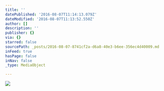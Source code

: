 ```yaml
---
title: ''
datePublished: '2016-08-07T11:14:13.079Z'
dateModified: '2016-08-07T11:13:52.550Z'
author: []
description: ''
publisher: {}
via: {}
starred: false
sourcePath: _posts/2016-08-07-8741cf2a-d6a8-40e3-b6ee-356ec4d40009.md
inFeed: true
hasPage: false
inNav: false
_type: MediaObject

---
```

![](https://the-grid-user-content.s3-us-west-2.amazonaws.com/377ba975-9335-4164-91e0-4cafd176363e.jpg)